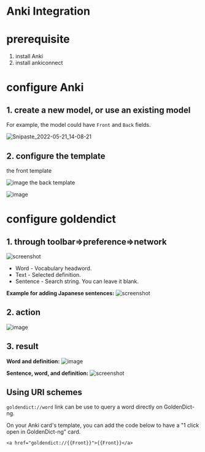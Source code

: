 # Anki Integration

# prerequisite
1. install Anki
2. install ankiconnect

# configure Anki

## 1. create a new model, or use an existing model

For example, the model could have `Front` and `Back` fields.

![Snipaste_2022-05-21_14-08-21](https://user-images.githubusercontent.com/105986/169638410-c6aa8038-df03-40de-8731-9f0b9f43bf59.png)
## 2. configure the template
the front template

![image](https://user-images.githubusercontent.com/105986/169638457-2358d020-0132-469f-a6b4-0fb6d1590fa2.png)
the back template

![image](https://user-images.githubusercontent.com/105986/169638440-7191fcdd-c338-48a3-a899-7216a5c77425.png)

# configure goldendict
## 1. through toolbar=>preference=>network
![screenshot](https://user-images.githubusercontent.com/69171671/224496944-dbf31d6e-26be-42c9-98fc-257f70a8428e.png)

* Word - Vocabulary headword.
* Text - Selected definition.
* Sentence - Search string. You can leave it blank.

**Example for adding Japanese sentences:**
![screenshot](https://user-images.githubusercontent.com/69171671/224497112-ab027a16-89b2-48d8-8308-a3dbb5b9e1e4.png)

## 2. action
![image](https://user-images.githubusercontent.com/105986/169638740-abecde84-d33b-45ce-932c-d465c6650334.png)
## 3. result

**Word and definition:**
![image](https://user-images.githubusercontent.com/105986/169638761-f67c009d-27cd-440d-bafa-ebbdce9577e3.png)

**Sentence, word, and definition:**
![screenshot](https://user-images.githubusercontent.com/69171671/224497528-889d6393-e04d-4af7-b1a7-816ba010f2b2.png)



## Using URI schemes

`goldendict://word` link can be use to query a word directly on GoldenDict-ng.

On your Anki card's template, you can add the code below to have a "1 click open in GoldenDict-ng" card.

```
<a href="goldendict://{{Front}}">{{Front}}</a>
```
